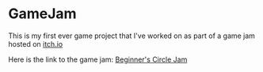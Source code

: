 # GameJam

This is my first ever game project that I've worked on as part of a game jam hosted on [itch.io](https://itch.io)

Here is the link to the game jam: [Beginner's Circle Jam](https://itch.io/jam/beginners-circle-jam-3)
